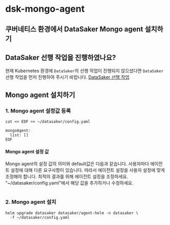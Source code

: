# dsk-mongo-agent

## 쿠버네티스 환경에서 DataSaker Mongo agent 설치하기

## DataSaker 선행 작업을 진행하였나요?

현재 Kubernetes 환경에 `DataSaker`의 선행 작업이 진행되지 않으셨다면 `DataSaker` 선행 작업을 먼저 진행하여 주시기 바랍니다. [DataSaker 선행 작업](dsk-mongo-agent/kor/$%7BPREPARATION\_MANUAL\_KR%7D/)

## Mongo agent 설치하기

### 1. Mongo agent 설정값 등록

```shell
cat << EOF >> ~/datasaker/config.yaml

mongoAgent:
  list: []
EOF
```

#### Mongo agent 설정 값

Mongo agent의 설정 값의 의미와 default값은 다음과 같습니다. 사용자마다 에이전트 설정에 대해 다른 요구사항이 있습니다. 따라서 에이전트 설정을 사용자 설정에 맞게 조정해야 합니다. 최적의 결과를 위해 에이전트 설정을 조정하세요. "\~/datasaker/config.yaml"에서 해당 값을 추가하거나 수정하세요.

```yaml
```

### 2. Mongo agent 설치

```shell
helm upgrade datasaker datasaker/agent-helm -n datasaker \
  -f ~/datasaker/config.yaml
```
